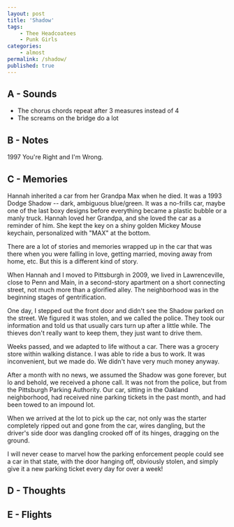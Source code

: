 ```yaml
---
layout: post
title: 'Shadow'
tags:
    - Thee Headcoatees
    - Punk Girls
categories:
    - almost
permalink: /shadow/
published: true
---
```


## A - Sounds

-   The chorus chords repeat after 3 measures instead of 4
-   The screams on the bridge do a lot

## B - Notes

1997
You're Right and I'm Wrong.

## C - Memories

Hannah inherited a car from her Grandpa Max when he died. It was a 1993 Dodge Shadow -- dark, ambiguous blue/green. It was a no-frills car, maybe one of the last boxy designs before everything became a plastic bubble or a manly truck. Hannah loved her Grandpa, and she loved the car as a reminder of him. She kept the key on a shiny golden Mickey Mouse keychain, personalized with "MAX" at the bottom.

There are a lot of stories and memories wrapped up in the car that was there when you were falling in love, getting married, moving away from home, etc. But this is a different kind of story.

When Hannah and I moved to Pittsburgh in 2009, we lived in Lawrenceville, close to Penn and Main, in a second-story apartment on a short connecting street, not much more than a glorified alley. The neighborhood was in the beginning stages of gentrification.

One day, I stepped out the front door and didn't see the Shadow parked on the street. We figured it was stolen, and we called the police. They took our information and told us that usually cars turn up after a little while. The thieves don't really want to keep them, they just want to drive them.

Weeks passed, and we adapted to life without a car. There was a grocery store within walking distance. I was able to ride a bus to work. It was inconvenient, but we made do. We didn't have very much money anyway.

After a month with no news, we assumed the Shadow was gone forever, but lo and behold, we received a phone call. It was not from the police, but from the Pittsburgh Parking Authority. Our car, sitting in the Oakland neighborhood, had received nine parking tickets in the past month, and had been towed to an impound lot.

When we arrived at the lot to pick up the car, not only was the starter completely ripped out and gone from the car, wires dangling, but the driver's side door was dangling crooked off of its hinges, dragging on the ground.

I will never cease to marvel how the parking enforcement people could see a car in that state, with the door hanging off, obviously stolen, and simply give it a new parking ticket every day for over a week!

## D - Thoughts

## E - Flights
